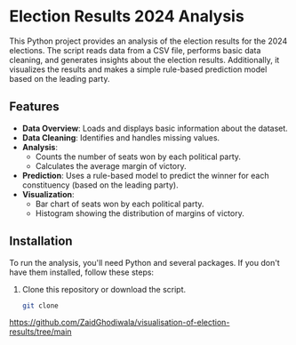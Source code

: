 # Election Results 2024 Analysis

This Python project provides an analysis of the election results for the 2024 elections. The script reads data from a CSV file, performs basic data cleaning, and generates insights about the election results. Additionally, it visualizes the results and makes a simple rule-based prediction model based on the leading party.

## Features

- **Data Overview**: Loads and displays basic information about the dataset.
- **Data Cleaning**: Identifies and handles missing values.
- **Analysis**:
  - Counts the number of seats won by each political party.
  - Calculates the average margin of victory.
- **Prediction**: Uses a rule-based model to predict the winner for each constituency (based on the leading party).
- **Visualization**:
  - Bar chart of seats won by each political party.
  - Histogram showing the distribution of margins of victory.

## Installation

To run the analysis, you'll need Python and several packages. If you don't have them installed, follow these steps:

1. Clone this repository or download the script.

   ```bash
   git clone
https://github.com/ZaidGhodiwala/visualisation-of-election-results/tree/main
